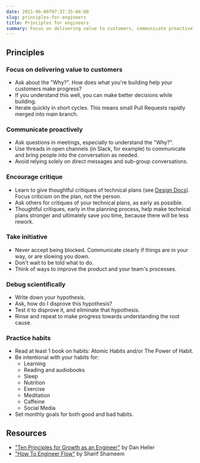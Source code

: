 ```yaml
---
date: 2021-06-06T07:37:35-04:00
slug: principles-for-engineers
title: Principles for engineers
summary: Focus on delivering value to customers, communicate proactively, encourage critique, take initiative, debug scientifically, and practice habits.
---
```


## Principles

### Focus on delivering value to customers

- Ask about the "Why?". How does what you're building help your customers make progress?
- If you understand this well, you can make better decisions while building.
- Iterate quickly in short cycles. This means small Pull Requests rapidly merged into main branch.

### Communicate proactively

- Ask questions in meetings, especially to understand the "Why?".
- Use threads in open channels (in Slack, for example) to communicate and bring people into the conversation as needed.
- Avoid relying solely on direct messages and sub-group conversations.

### Encourage critique

- Learn to give thoughtful critiques of technical plans (see [Design Docs](/design-docs)). Focus criticism on the plan, not the person.
- Ask others for critiques of your technical plans, as early as possible.
- Thoughtful critiques, early in the planning process, help make technical plans stronger and ultimately save you time, because there will be less rework.

### Take initiative

- Never accept being blocked. Communicate clearly if things are in your way, or are slowing you down.
- Don't wait to be told what to do.
- Think of ways to improve the product and your team's processes.

### Debug scientifically

- Write down your hypothesis.
- Ask, how do I disprove this hypothesis?
- Test it to disprove it, and eliminate that hypothesis.
- Rinse and repeat to make progress towards understanding the root cause.

### Practice habits

- Read at least 1 book on habits: Atomic Habits and/or The Power of Habit.
- Be intentional with your habits for:
  - Learning
  - Reading and audiobooks
  - Sleep
  - Nutrition
  - Exercise
  - Meditation
  - Caffeine
  - Social Media
- Set monthly goals for both good and bad habits.

## Resources

- ["Ten Principles for Growth as an Engineer"](https://medium.com/@daniel.heller/ten-principles-for-growth-69015e08c35b) by Dan Heller
- ["How To Engineer Flow"](https://sharif.io/flow/) by Sharif Shameem
